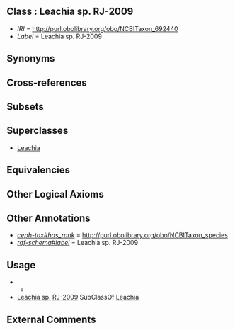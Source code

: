 
## Class : Leachia sp. RJ-2009

 * *IRI* = http://purl.obolibrary.org/obo/NCBITaxon_692440
 * *Label* = Leachia sp. RJ-2009

## Synonyms


## Cross-references


## Subsets


## Superclasses

 * [Leachia](../../NCBITaxon/61/NCBITaxon_34561.md)

## Equivalencies


## Other Logical Axioms


## Other Annotations

 * *[ceph-tax#has_rank](../../ceph-tax#has/nk/ceph-tax#has_rank.md)* = http://purl.obolibrary.org/obo/NCBITaxon_species
 * *[rdf-schema#label](../../el/rdf-schema#label.md)* = Leachia sp. RJ-2009

## Usage

 * -
 * [Leachia sp. RJ-2009](../../NCBITaxon/40/NCBITaxon_692440.md) SubClassOf [Leachia](../../NCBITaxon/61/NCBITaxon_34561.md)

## External Comments

